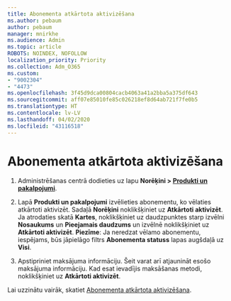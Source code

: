 ```yaml
---
title: Abonementa atkārtota aktivizēšana
ms.author: pebaum
author: pebaum
manager: mnirkhe
ms.audience: Admin
ms.topic: article
ROBOTS: NOINDEX, NOFOLLOW
localization_priority: Priority
ms.collection: Adm_O365
ms.custom:
- "9002304"
- "4473"
ms.openlocfilehash: 3f45d9dca00804cacb4063a41a2bba5a375df643
ms.sourcegitcommit: aff07e85010fe85c026218ef8d64ab721f7fe0b5
ms.translationtype: HT
ms.contentlocale: lv-LV
ms.lasthandoff: 04/02/2020
ms.locfileid: "43116518"
---
```

# <a name="reactivate-your-subscription"></a>Abonementa atkārtota aktivizēšana

1. Administrēšanas centrā dodieties uz lapu **Norēķini > [Produkti un pakalpojumi](https://go.microsoft.com/fwlink/p/?linkid=842054)**.

2. Lapā **Produkti un pakalpojumi** izvēlieties abonementu, ko vēlaties atkārtoti aktivizēt.  Sadaļā **Norēķini** noklikšķiniet uz **Atkārtoti aktivizēt**.  Ja atrodaties skatā **Kartes**, noklikšķiniet uz daudzpunktes starp izvēlni **Nosaukums** un **Pieejamais daudzums** un izvēlnē noklikšķiniet uz **Atkārtoti aktivizēt**. **Piezīme**: Ja neredzat vēlamo abonementu, iespējams, būs jāpielāgo filtrs **Abonementa statuss** lapas augšdaļā uz **Visi**.

3. Apstipriniet maksājuma informāciju.  Šeit varat arī atjaunināt esošo maksājuma informāciju.  Kad esat ievadījis maksāšanas metodi, noklikšķiniet uz **Atkārtoti aktivizēt**.

Lai uzzinātu vairāk, skatiet [Abonementa atkārtota aktivizēšana](https://docs.microsoft.com/office365/admin/subscriptions-and-billing/reactivate-your-subscription).
